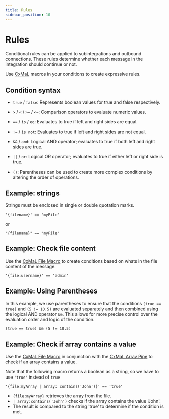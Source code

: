 ```yaml
---
title: Rules
sidebar_position: 10
---
```


# Rules

Conditional rules can be applied to subintegrations and outbound connections. These rules determine whether each message in the integration should continue or not.

Use [CxMaL](/integrations/cxmal/connxio-macro-language) macros in your conditions to create expressive rules.

## Condition syntax

* `true` / `false`: Represents boolean values for true and false respectively.

* `>` / `<` / `>=` / `<=`: Comparison operators to evaluate numeric values.

* `==` / `is` / `eq`: Evaluates to true if left and right sides are equal.

* `!=` / `is not`: Evaluates to true if left and right sides are not equal.

* `&&` / `and`: Logical AND operator; evaluates to true if both left and right sides are true.

* `||` / `or`: Logical OR operator; evaluates to true if either left or right side is true.

* `()`: Parentheses can be used to create more complex conditions by altering the order of operations.

## Example: strings

Strings must be enclosed in single or double quotation marks.

```
'{filename}' == 'myFile'
```
or
```
"{filename}" == "myFile"
```

## Example: Check file content

Use the [CxMaL File Macro](/integrations/cxmal/macros/file.md) to create conditions based on whats in the file content of the message.

```
'{file:username}' == 'admin'
```


## Example: Using Parentheses

In this example, we use parentheses to ensure that the conditions `(true == true)` and `(5 != 10.5)` are evaluated separately and then combined using the logical AND operator `&&`. This allows for more precise control over the evaluation order and logic of the condition.
```
(true == true) && (5 != 10.5)
```

## Example: Check if array contains a value

Use the [CxMaL File Macro](/integrations/cxmal/macros/file.md) in conjunction with the [CxMaL Array Pipe](/integrations/cxmal/pipes/array.md) to check if an array contains a value.

Note that the following macro returns a boolean as a string, so we have to use <code>'true'</code> instead of <code>true</code>

```
'{file:myArray | array: contains('John')}' == 'true'
```

* ```{file:myArray}``` retrieves the array from the file.
* ```| array:contains('John')``` checks if the array contains the value 'John'.
* The result is compared to the string 'true' to determine if the condition is met.